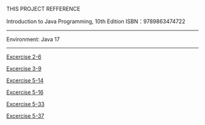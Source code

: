 THIS PROJECT REFFERENCE 

Introduction to Java Programming, 10th Edition ISBN：9789863474722

---

Environment: Java 17

---

[Excercise 2-6](src/Excercise/Ex2_6.java)

[Excercise 3-9](src/Excercise/Ex3_9.java)

[Excercise 5-14](src/Excercise/Ex5_14.java)

[Excercise 5-16](src/Excercise/Ex5_16.java)

[Excercise 5-33](src/Excercise/Ex5_33.java)

[Excercise 5-37](src/Excercise/Ex5_37.java)
